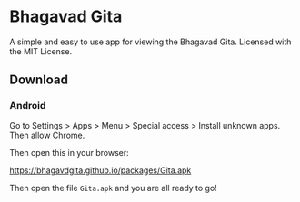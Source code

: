 # Bhagavad Gita
A simple and easy to use app for viewing the Bhagavad Gita. Licensed with the MIT License.

## Download

### Android

Go to Settings > Apps > Menu > Special access > Install unknown apps.
Then allow Chrome.

Then open this in your browser:

https://bhagavdgita.github.io/packages/Gita.apk

Then open the file `Gita.apk` and you are all ready to go!
